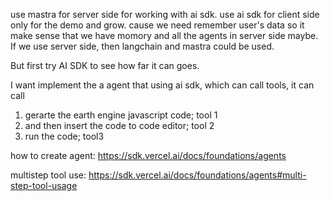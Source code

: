 use mastra for server side for working with ai sdk. use ai sdk for client side only for the demo and grow. cause we need remember user's data so it make sense that we have momory and all the agents in server side maybe. If we use server side, then langchain and mastra could be used.

But first try AI SDK to see how far it can goes.

I want implement the a agent that using ai sdk, which can call tools, it can call

1. gerarte the earth engine javascript code; tool 1
2. and then insert the code to code editor; tool 2
3. run the code; tool3

how to create agent: https://sdk.vercel.ai/docs/foundations/agents

multistep tool use: https://sdk.vercel.ai/docs/foundations/agents#multi-step-tool-usage